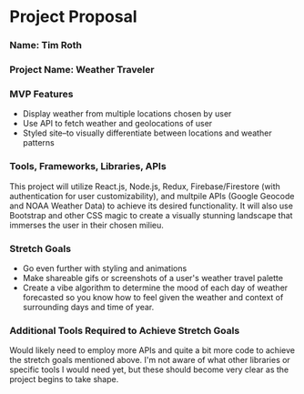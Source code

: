 # Project Proposal

### Name: Tim Roth

### Project Name: Weather Traveler

### MVP Features

  * Display weather from multiple locations chosen by user
  * Use API to fetch weather and geolocations of user
  * Styled site–to visually differentiate between locations and weather patterns

### Tools, Frameworks, Libraries, APIs 

This project will utilize React.js, Node.js, Redux, Firebase/Firestore (with authentication for user customizability), and multpile APIs (Google Geocode and NOAA Weather Data) to achieve its desired functionality. It will also use Bootstrap and other CSS magic to create a visually stunning landscape that immerses the user in their chosen milieu.

### Stretch Goals

  * Go even further with styling and animations
  * Make shareable gifs or screenshots of a user's weather travel palette
  * Create a vibe algorithm to determine the mood of each day of weather forecasted so you know how to feel given the weather and context of surrounding days and time of year.

### Additional Tools Required to Achieve Stretch Goals

Would likely need to employ more APIs and quite a bit more code to achieve the stretch goals mentioned above. I'm not aware of what other libraries or specific tools I would need yet, but these should become very clear as the project begins to take shape.